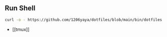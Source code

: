 ## Run Shell

```sh
curl -o - https://github.com/1206yaya/dotfiles/blob/main/bin/dotfiles | sh
```

- [[tmux]]
